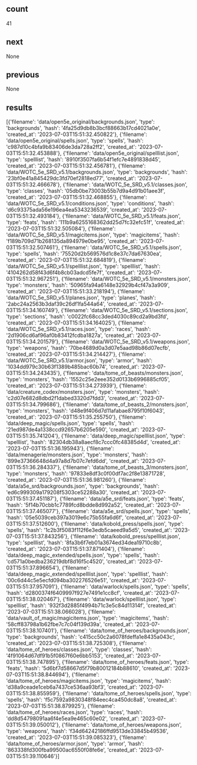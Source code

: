 ## count
41
## next
None
## previous
None
## results
[{'filename': 'data/open5e_original/backgrounds.json', 'type': 'backgrounds', 'hash': '4fa25d9db8b3bcf88663b17cd4021a0e', 'created_at': '2023-07-03T15:51:32.450822'}, {'filename': 'data/open5e_original/spells.json', 'type': 'spells', 'hash': 'c987d10c4bfa9b83406de3da728a2ff2', 'created_at': '2023-07-03T15:51:32.453888'}, {'filename': 'data/open5e_original/spelllist.json', 'type': 'spelllist', 'hash': '8910f3507fa6b54f1efc7e4891838d45', 'created_at': '2023-07-03T15:51:32.456781'}, {'filename': 'data/WOTC_5e_SRD_v5.1/backgrounds.json', 'type': 'backgrounds', 'hash': '23bf0e41a845429dc3fd70ef2818ed77', 'created_at': '2023-07-03T15:51:32.466678'}, {'filename': 'data/WOTC_5e_SRD_v5.1/classes.json', 'type': 'classes', 'hash': '05db0be73003b55b7d9a4d91b01aee3f', 'created_at': '2023-07-03T15:51:32.468855'}, {'filename': 'data/WOTC_5e_SRD_v5.1/conditions.json', 'type': 'conditions', 'hash': 'd6c93375ada56e196ea4ea5343236539', 'created_at': '2023-07-03T15:51:32.493184'}, {'filename': 'data/WOTC_5e_SRD_v5.1/feats.json', 'type': 'feats', 'hash': '111b9a6255168362dd25d7fc32efc51f', 'created_at': '2023-07-03T15:51:32.505084'}, {'filename': 'data/WOTC_5e_SRD_v5.1/magicitems.json', 'type': 'magicitems', 'hash': 'f189b709d71b268135da894979e0be95', 'created_at': '2023-07-03T15:51:32.507461'}, {'filename': 'data/WOTC_5e_SRD_v5.1/spells.json', 'type': 'spells', 'hash': '75520d2b569576d1c8e37c7da67630ea', 'created_at': '2023-07-03T15:51:32.684819'}, {'filename': 'data/WOTC_5e_SRD_v5.1/spelllist.json', 'type': 'spelllist', 'hash': '4104262d58f43d6f4b8cb03adcd5fe7f', 'created_at': '2023-07-03T15:51:32.967251'}, {'filename': 'data/WOTC_5e_SRD_v5.1/monsters.json', 'type': 'monsters', 'hash': '50965fa94a6148e32929b4cf47a3a909', 'created_at': '2023-07-03T15:51:33.218194'}, {'filename': 'data/WOTC_5e_SRD_v5.1/planes.json', 'type': 'planes', 'hash': '2abc24a2563b3daf39c26df1fa544a64', 'created_at': '2023-07-03T15:51:34.160749'}, {'filename': 'data/WOTC_5e_SRD_v5.1/sections.json', 'type': 'sections', 'hash': 'c0022fc68cc3ded4030c89cd2a9bd3fd', 'created_at': '2023-07-03T15:51:34.164025'}, {'filename': 'data/WOTC_5e_SRD_v5.1/races.json', 'type': 'races', 'hash': '2d1906cd6af96af0b83412fcdba1827a', 'created_at': '2023-07-03T15:51:34.201579'}, {'filename': 'data/WOTC_5e_SRD_v5.1/weapons.json', 'type': 'weapons', 'hash': '70be4689d0a3d07e5aad98b86d07ecfb', 'created_at': '2023-07-03T15:51:34.214427'}, {'filename': 'data/WOTC_5e_SRD_v5.1/armor.json', 'type': 'armor', 'hash': '1034dd979c30b63f1389b485bac60b74', 'created_at': '2023-07-03T15:51:34.243435'}, {'filename': 'data/tome_of_beasts/monsters.json', 'type': 'monsters', 'hash': '1552c25e2eee352d0133b6996885cf05', 'created_at': '2023-07-03T15:51:34.273939'}, {'filename': 'data/creature_codex/monsters.json', 'type': 'monsters', 'hash': 'c2d07e682d8dbd2f1dabed3320d7fdd3', 'created_at': '2023-07-03T15:51:34.799686'}, {'filename': 'data/tome_of_beasts_2/monsters.json', 'type': 'monsters', 'hash': 'd48e9f406d7d11afabae8795f10f6043', 'created_at': '2023-07-03T15:51:35.255750'}, {'filename': 'data/deep_magic/spells.json', 'type': 'spells', 'hash': '21ed987de4a1338ccd92657b6205e590', 'created_at': '2023-07-03T15:51:35.741204'}, {'filename': 'data/deep_magic/spelllist.json', 'type': 'spelllist', 'hash': '82304db38a8aecf8c7ccc0fc48385d4d', 'created_at': '2023-07-03T15:51:36.195943'}, {'filename': 'data/menagerie/monsters.json', 'type': 'monsters', 'hash': '899e37366648d4a97a8d7b07c7efd6dd', 'created_at': '2023-07-03T15:51:36.284337'}, {'filename': 'data/tome_of_beasts_3/monsters.json', 'type': 'monsters', 'hash': '97833e8df3c0f00df7ac2f8e13871728', 'created_at': '2023-07-03T15:51:36.981260'}, {'filename': 'data/a5e_srd/backgrounds.json', 'type': 'backgrounds', 'hash': 'ed6c999309a179208f5303ce52288a30', 'created_at': '2023-07-03T15:51:37.451187'}, {'filename': 'data/a5e_srd/feats.json', 'type': 'feats', 'hash': '5f14b70cbb1c7789fcd8bdde8d992a52', 'created_at': '2023-07-03T15:51:37.465077'}, {'filename': 'data/a5e_srd/spells.json', 'type': 'spells', 'hash': '05e5039ceb397a3019e6c75b55fa6d6f', 'created_at': '2023-07-03T15:51:37.512600'}, {'filename': 'data/kobold_press/spells.json', 'type': 'spells', 'hash': '1c2b3f5083f112f6e3edb5caeed9a5d5', 'created_at': '2023-07-03T15:51:37.843256'}, {'filename': 'data/kobold_press/spelllist.json', 'type': 'spelllist', 'hash': '8fa3b6f7eb01a3674ed34dea19710c8b', 'created_at': '2023-07-03T15:51:37.871404'}, {'filename': 'data/deep_magic_extended/spells.json', 'type': 'spells', 'hash': 'cd571a0bedba236219dbf8d16f5c4520', 'created_at': '2023-07-03T15:51:37.896654'}, {'filename': 'data/deep_magic_extended/spelllist.json', 'type': 'spelllist', 'hash': '00c6d44c5e5ecfd094ba302276526e51', 'created_at': '2023-07-03T15:51:37.957091'}, {'filename': 'data/warlock/spells.json', 'type': 'spells', 'hash': 'd2800374f6409997f927e7491e1cc8cf', 'created_at': '2023-07-03T15:51:38.020467'}, {'filename': 'data/warlock/spelllist.json', 'type': 'spelllist', 'hash': '932f3d2885f4994b71c3e5c84d11314f', 'created_at': '2023-07-03T15:51:38.066028'}, {'filename': 'data/vault_of_magic/magicitems.json', 'type': 'magicitems', 'hash': '58cff83798a1b62fbe7c7c04f139d39a', 'created_at': '2023-07-03T15:51:38.107401'}, {'filename': 'data/tome_of_heroes/backgrounds.json', 'type': 'backgrounds', 'hash': 'c415cc50c2a6078fdeffa1e8435a043c', 'created_at': '2023-07-03T15:51:38.725308'}, {'filename': 'data/tome_of_heroes/classes.json', 'type': 'classes', 'hash': '4f91064d67df91b5f0867f60e6bb5153', 'created_at': '2023-07-03T15:51:38.747895'}, {'filename': 'data/tome_of_heroes/feats.json', 'type': 'feats', 'hash': '5d6bf7d58667d5f79b80012184b88610', 'created_at': '2023-07-03T15:51:38.844694'}, {'filename': 'data/tome_of_heroes/magicitems.json', 'type': 'magicitems', 'hash': 'd38a9ceade1ceb6a7437ce536aa93bf3', 'created_at': '2023-07-03T15:51:38.855959'}, {'filename': 'data/tome_of_heroes/spells.json', 'type': 'spells', 'hash': 'f5c7592a9830348f84eec4ca450dc8a8', 'created_at': '2023-07-03T15:51:38.879925'}, {'filename': 'data/tome_of_heroes/races.json', 'type': 'races', 'hash': 'dd8d54798091aa6f4e5ea9e465c60e02', 'created_at': '2023-07-03T15:51:39.050012'}, {'filename': 'data/tome_of_heroes/weapons.json', 'type': 'weapons', 'hash': 'f34d64242186ffd9513de33845b49536', 'created_at': '2023-07-03T15:51:39.085323'}, {'filename': 'data/tome_of_heroes/armor.json', 'type': 'armor', 'hash': '863338fd300fba99500ac6550f08fe6e', 'created_at': '2023-07-03T15:51:39.110646'}]
